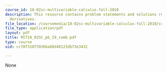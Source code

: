```yaml
---
course_id: 18-02sc-multivariable-calculus-fall-2010
description: This resource contains problem statements and solutions related to second
  derivatives.
file_location: /coursemedia/18-02sc-multivariable-calculus-fall-2010/cc70f310f39366a68d48123db73e3432_MIT18_02SC_pb_29_comb.pdf
file_type: application/pdf
layout: pdf
title: MIT18_02SC_pb_29_comb.pdf
type: course
uid: cc70f310f39366a68d48123db73e3432

---
```

None